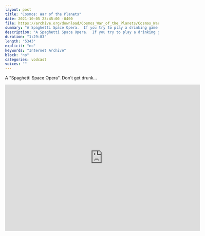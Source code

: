 ```yaml
---
layout: post
title: "Cosmos: War of the Planets"
date: 2021-10-05 23:45:00 -0400
file: https://archive.org/download/Cosmos_War_of_the_Planets/Cosmos_War_of_the_Planets.mp4
summary: "A Spaghetti Space Opera.  If you try to play a drinking game with this you will need a liver transplant on standby..."
description: "A Spaghetti Space Opera.  If you try to play a drinking game with this you will need a liver transplant on standby..."
duration: "1:29:03"
length: "5343"
explicit: "no" 
keywords: "Internet Archive"
block: "no" 
categories: vodcast
voices: ""
---
```


A "Spaghetti Space Opera".  Don't get drunk...

<iframe src="https://archive.org/embed/Cosmos_War_of_the_Planets" width="640" height="480" frameborder="0" webkitallowfullscreen="true" mozallowfullscreen="true" allowfullscreen></iframe>  







